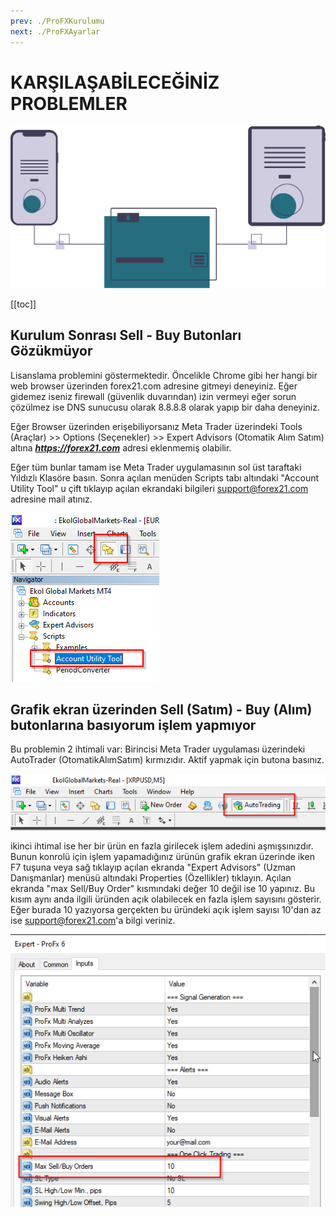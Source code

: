 ```yaml
---
prev: ./ProFXKurulumu
next: ./ProFXAyarlar
---
```


# KARŞILAŞABİLECEĞİNİZ PROBLEMLER

![akışlar](../img/online_transactions.svg)

[[toc]]

## Kurulum Sonrası Sell - Buy Butonları Gözükmüyor

Lisanslama problemini göstermektedir. Öncelikle Chrome gibi her hangi bir web browser üzerinden forex21.com adresine gitmeyi deneyiniz. Eğer gidemez iseniz firewall (güvenlik duvarından) izin vermeyi eğer sorun çözülmez ise DNS sunucusu olarak 8.8.8.8 olarak yapıp bir daha deneyiniz.

Eğer Browser üzerinden erişebiliyorsanız Meta Trader üzerindeki Tools (Araçlar) >> Options (Seçenekler) >> Expert Advisors (Otomatik Alım Satım)  altına ***https://forex21.com*** adresi eklenmemiş olabilir.

Eğer tüm bunlar tamam ise Meta Trader uygulamasının sol üst taraftaki Yıldızlı Klasöre basın. Sonra açılan menüden Scripts tabı altındaki "Account Utility Tool" u çift tıklayıp açılan ekrandaki bilgileri support@forex21.com adresine mail atınız.

![Forex21 AUT](../img/Forex21-AUT.png "Forex21 AUT")


## Grafik ekran üzerinden Sell (Satım) - Buy (Alım) butonlarına basıyorum işlem yapmıyor
Bu problemin 2 ihtimali var:
Birincisi Meta Trader uygulaması üzerindeki AutoTrader (OtomatikAlımSatım) kırmızıdır. Aktif yapmak için butona basınız.

![Trader](../img/MT-AUTOtrade.png "Trader Otomatik Alım Satım Butonu")

ikinci ihtimal ise her bir ürün en fazla girilecek işlem adedini aşmışsınızdır. Bunun konrolü için işlem yapamadığınız ürünün grafik ekran üzerinde iken F7 tuşuna veya sağ tıklayıp açılan ekranda "Expert Advisors" (Uzman Danışmanlar) menüsü altındaki Properties (Özellikler) tıklayın. Açılan ekranda "max Sell/Buy Order" kısmındaki değer 10 değil ise 10 yapınız. Bu kısım aynı anda ilgili üründen açık olabilecek en fazla işlem sayısını gösterir. Eğer burada 10 yazıyorsa gerçekten bu üründeki açık işlem sayısı 10'dan az ise support@forex21.com'a bilgi veriniz.

![ProFX Ayarları](../img/profx-max-islem-sayisi.png "ProFX Ayarları")
